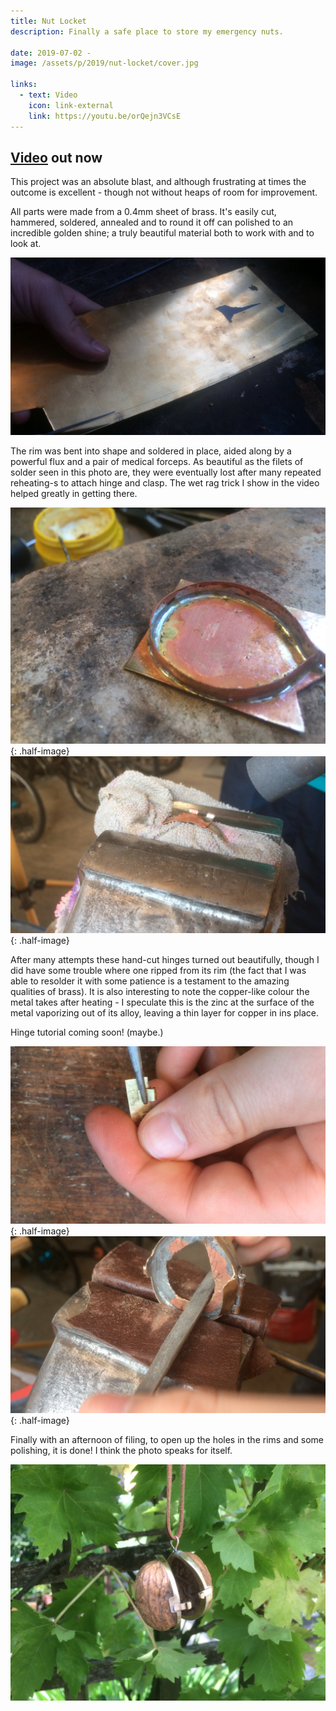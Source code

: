 ```yaml
---
title: Nut Locket
description: Finally a safe place to store my emergency nuts.

date: 2019-07-02 -
image: /assets/p/2019/nut-locket/cover.jpg

links:
  - text: Video
    icon: link-external
    link: https://youtu.be/orQejn3VCsE 
---
```


## [Video](https://youtu.be/orQejn3VCsE ) out now

This project was an absolute blast, and although frustrating at times the outcome is excellent - though not without heaps of room for improvement.

All parts were made from a 0.4mm sheet of brass. It's easily cut, hammered, soldered, annealed and to round it off can polished to an incredible golden shine; a truly beautiful material both to work with and to look at.

![All parts were made from a 0.4mm sheet of brass.](/assets/p/2019/nut-locket/sheet.png)

The rim was bent into shape and soldered in place, aided along by a powerful flux and a pair of medical forceps. As beautiful as the filets of solder seen in this photo are, they were eventually lost after many repeated reheating-s to attach hinge and clasp. The wet rag trick I show in the video helped greatly in getting there.

![The rim was bent into shape and soldered in place.](/assets/p/2019/nut-locket/solder1.jpg){: .half-image}
![](/assets/p/2019/nut-locket/solder2.png){: .half-image}

After many attempts these hand-cut hinges turned out beautifully, though I did have some trouble where one ripped from its rim (the fact that I was able to resolder it with some patience is a testament to the amazing qualities of brass). It is also interesting to note the copper-like colour the metal takes after heating - I speculate this is the zinc at the surface of the metal vaporizing out of its alloy, leaving a thin layer for copper in ins place.

Hinge tutorial coming soon! (maybe.)

![After many attempts these hand-ut hinges turned out beautifully.](/assets/p/2019/nut-locket/hinge.png){: .half-image}
![The hole in the centre of the rims was opened up with a file.](/assets/p/2019/nut-locket/file.png){: .half-image}

Finally with an afternoon of filing, to open up the holes in the rims and some polishing, it is done! I think the photo speaks for itself.

![Done!](/assets/p/2019/nut-locket/final.jpg)
